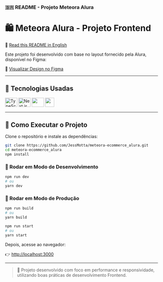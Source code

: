 ### 🇧🇷 README - Projeto Meteora Alura

# 🛍️ Meteora Alura - Projeto Frontend

📄 [Read this README in English](README.md)

Este projeto foi desenvolvido com base no layout fornecido pela Alura, disponível no Figma:

🎨 [Visualizar Design no Figma](https://www.figma.com/design/2TLgt8UjsWUViWlmpXu5Fz/Challenge-Front-end-%7C-Loja-Meteora?node-id=2386-2430&t=hIerujrsdlQwxXJq-1)

---

## 🚀 Tecnologias Usadas

<div>
  <img src="https://cdn.jsdelivr.net/gh/devicons/devicon@latest/icons/typescript/typescript-original.svg" height="30" width="40" alt="TypeScript"/>
  <img src="https://cdn.jsdelivr.net/gh/devicons/devicon@latest/icons/nextjs/nextjs-original.svg" height="30" width="40" alt="Next.js"/>
  <img src="https://cdn.jsdelivr.net/gh/devicons/devicon@latest/icons/react/react-original.svg" height="30" width="40"/>
  <img src="https://cdn.jsdelivr.net/gh/devicons/devicon@latest/icons/tailwindcss/tailwindcss-original.svg" height="30" with="40" />            
</div>

---

## 🧭 Como Executar o Projeto

Clone o repositório e instale as dependências:

```bash
git clone https://github.com/JessMotta/meteora-ecommerce_alura.git
cd meteora-ecommerce_alura
npm install
```

### 🔧 Rodar em Modo de Desenvolvimento

```bash
npm run dev
# ou
yarn dev
```

### 🏁 Rodar em Modo de Produção

```bash
npm run build
# ou
yarn build

npm run start
# ou
yarn start
```

Depois, acesse ao navegador:

👉 [http://localhost:3000](http://localhost:3000)

---

> 📌 Projeto desenvolvido com foco em performance e responsividade, utilizando boas práticas de desenvolvimento Frontend.

